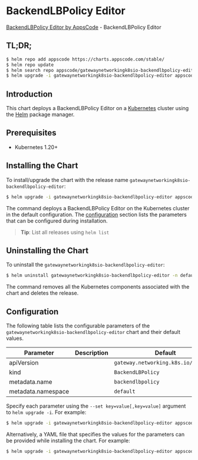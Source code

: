 # BackendLBPolicy Editor

[BackendLBPolicy Editor by AppsCode](https://appscode.com) - BackendLBPolicy Editor

## TL;DR;

```bash
$ helm repo add appscode https://charts.appscode.com/stable/
$ helm repo update
$ helm search repo appscode/gatewaynetworkingk8sio-backendlbpolicy-editor --version=v0.16.0
$ helm upgrade -i gatewaynetworkingk8sio-backendlbpolicy-editor appscode/gatewaynetworkingk8sio-backendlbpolicy-editor -n default --create-namespace --version=v0.16.0
```

## Introduction

This chart deploys a BackendLBPolicy Editor on a [Kubernetes](http://kubernetes.io) cluster using the [Helm](https://helm.sh) package manager.

## Prerequisites

- Kubernetes 1.20+

## Installing the Chart

To install/upgrade the chart with the release name `gatewaynetworkingk8sio-backendlbpolicy-editor`:

```bash
$ helm upgrade -i gatewaynetworkingk8sio-backendlbpolicy-editor appscode/gatewaynetworkingk8sio-backendlbpolicy-editor -n default --create-namespace --version=v0.16.0
```

The command deploys a BackendLBPolicy Editor on the Kubernetes cluster in the default configuration. The [configuration](#configuration) section lists the parameters that can be configured during installation.

> **Tip**: List all releases using `helm list`

## Uninstalling the Chart

To uninstall the `gatewaynetworkingk8sio-backendlbpolicy-editor`:

```bash
$ helm uninstall gatewaynetworkingk8sio-backendlbpolicy-editor -n default
```

The command removes all the Kubernetes components associated with the chart and deletes the release.

## Configuration

The following table lists the configurable parameters of the `gatewaynetworkingk8sio-backendlbpolicy-editor` chart and their default values.

|     Parameter      | Description |                     Default                     |
|--------------------|-------------|-------------------------------------------------|
| apiVersion         |             | <code>gateway.networking.k8s.io/v1alpha2</code> |
| kind               |             | <code>BackendLBPolicy</code>                    |
| metadata.name      |             | <code>backendlbpolicy</code>                    |
| metadata.namespace |             | <code>default</code>                            |


Specify each parameter using the `--set key=value[,key=value]` argument to `helm upgrade -i`. For example:

```bash
$ helm upgrade -i gatewaynetworkingk8sio-backendlbpolicy-editor appscode/gatewaynetworkingk8sio-backendlbpolicy-editor -n default --create-namespace --version=v0.16.0 --set apiVersion=gateway.networking.k8s.io/v1alpha2
```

Alternatively, a YAML file that specifies the values for the parameters can be provided while
installing the chart. For example:

```bash
$ helm upgrade -i gatewaynetworkingk8sio-backendlbpolicy-editor appscode/gatewaynetworkingk8sio-backendlbpolicy-editor -n default --create-namespace --version=v0.16.0 --values values.yaml
```

